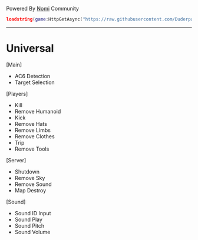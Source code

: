 Powered By [Nomi](https://github.com/Duderpast/nomi) Community

```lua
loadstring(game:HttpGetAsync("https://raw.githubusercontent.com/Duderpast/nomi/main/universal-ac6-engine/universal-ac6-engine-loader.lua"))()
```
___

# Universal

[Main]
  * AC6 Detection
  * Target Selection

[Players]
  * Kill
  * Remove Humanoid
  * Kick
  * Remove Hats
  * Remove Limbs
  * Remove Clothes
  * Trip
  * Remove Tools

[Server]
  * Shutdown
  * Remove Sky
  * Remove Sound
  * Map Destroy
  

[Sound]
  * Sound ID Input
  * Sound Play
  * Sound Pitch
  * Sound Volume
